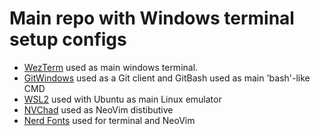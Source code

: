 # Main repo with Windows terminal setup configs

* [WezTerm](https://wezterm.org/) used as main windows terminal.
* [GitWindows](https://gitforwindows.org/) used as a Git client and GitBash used as main 'bash'-like CMD
* [WSL2](https://learn.microsoft.com/en-us/windows/wsl/install) used with Ubuntu as main Linux emulator
* [NVChad](https://nvchad.com/) used as NeoVim distibutive
* [Nerd Fonts](https://github.com/ryanoasis/nerd-fonts) used for terminal and NeoVim


